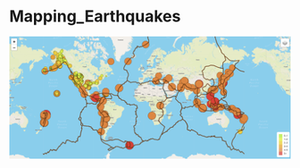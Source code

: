 # Mapping_Earthquakes
![Challenge_1](https://github.com/jackogross123/Mapping_Earthquakes/blob/Earthquakes_past7days/Screen%20Shot%202021-05-29%20at%2010.33.01%20AM.png)
